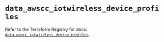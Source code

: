 # `data_awscc_iotwireless_device_profiles`

Refer to the Terraform Registry for docs: [`data_awscc_iotwireless_device_profiles`](https://registry.terraform.io/providers/hashicorp/awscc/0.70.0/docs/data-sources/iotwireless_device_profiles).
